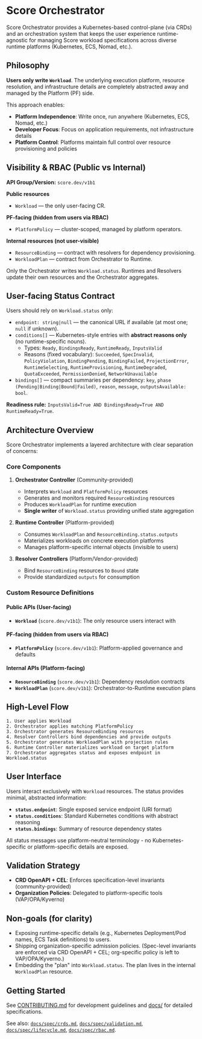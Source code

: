 # Score Orchestrator

Score Orchestrator provides a Kubernetes-based control-plane (via CRDs) and an orchestration system that keeps the user experience runtime-agnostic for managing Score workload specifications across diverse runtime platforms (Kubernetes, ECS, Nomad, etc.).

## Philosophy

**Users only write `Workload`**. The underlying execution platform, resource resolution, and infrastructure details are completely abstracted away and managed by the Platform (PF) side.

This approach enables:
- **Platform Independence**: Write once, run anywhere (Kubernetes, ECS, Nomad, etc.)
- **Developer Focus**: Focus on application requirements, not infrastructure details
- **Platform Control**: Platforms maintain full control over resource provisioning and policies

## Visibility & RBAC (Public vs Internal)

**API Group/Version:** `score.dev/v1b1`

**Public resources**
- `Workload` — the only user-facing CR.

**PF-facing (hidden from users via RBAC)**
- `PlatformPolicy` — cluster-scoped, managed by platform operators.

**Internal resources (not user-visible)**
- `ResourceBinding` — contract with resolvers for dependency provisioning.
- `WorkloadPlan` — contract from Orchestrator to Runtime.

Only the Orchestrator writes `Workload.status`. Runtimes and Resolvers update their own resources and the Orchestrator aggregates.

## User-facing Status Contract

Users should rely on `Workload.status` only:

- `endpoint: string|null` — the canonical URL if available (at most one; `null` if unknown).
- `conditions[]` — Kubernetes-style entries with **abstract reasons only** (no runtime-specific nouns).
  - Types: `Ready`, `BindingsReady`, `RuntimeReady`, `InputsValid`
  - Reasons (fixed vocabulary): `Succeeded`, `SpecInvalid`, `PolicyViolation`, `BindingPending`, `BindingFailed`, `ProjectionError`, `RuntimeSelecting`, `RuntimeProvisioning`, `RuntimeDegraded`, `QuotaExceeded`, `PermissionDenied`, `NetworkUnavailable`
- `bindings[]` — compact summaries per dependency: `key`, `phase (Pending|Binding|Bound|Failed)`, `reason`, `message`, `outputsAvailable: bool`.

**Readiness rule:** `InputsValid=True AND BindingsReady=True AND RuntimeReady=True`.

## Architecture Overview

Score Orchestrator implements a layered architecture with clear separation of concerns:

### Core Components

1. **Orchestrator Controller** (Community-provided)
   - Interprets `Workload` and `PlatformPolicy` resources
   - Generates and monitors required `ResourceBinding` resources
   - Produces `WorkloadPlan` for runtime execution
   - **Single writer** of `Workload.status` providing unified state aggregation

2. **Runtime Controller** (Platform-provided)
   - Consumes `WorkloadPlan` and `ResourceBinding.status.outputs`
   - Materializes workloads on concrete execution platforms
   - Manages platform-specific internal objects (invisible to users)

3. **Resolver Controllers** (Platform/Vendor-provided)
   - Bind `ResourceBinding` resources to `Bound` state
   - Provide standardized `outputs` for consumption

### Custom Resource Definitions

#### Public APIs (User-facing)
- **`Workload`** (`score.dev/v1b1`): The only resource users interact with

#### PF-facing (hidden from users via RBAC)
- **`PlatformPolicy`** (`score.dev/v1b1`): Platform-applied governance and defaults

#### Internal APIs (Platform-facing)
- **`ResourceBinding`** (`score.dev/v1b1`): Dependency resolution contracts
- **`WorkloadPlan`** (`score.dev/v1b1`): Orchestrator-to-Runtime execution plans

## High-Level Flow

```
1. User applies Workload
2. Orchestrator applies matching PlatformPolicy
3. Orchestrator generates ResourceBinding resources
4. Resolver Controllers bind dependencies and provide outputs
5. Orchestrator generates WorkloadPlan with projection rules
6. Runtime Controller materializes workload on target platform
7. Orchestrator aggregates status and exposes endpoint in Workload.status
```

## User Interface

Users interact exclusively with `Workload` resources. The status provides minimal, abstracted information:

- **`status.endpoint`**: Single exposed service endpoint (URI format)
- **`status.conditions`**: Standard Kubernetes conditions with abstract reasoning
- **`status.bindings`**: Summary of resource dependency states

All status messages use platform-neutral terminology - no Kubernetes-specific or platform-specific details are exposed.

## Validation Strategy

- **CRD OpenAPI + CEL**: Enforces specification-level invariants (community-provided)
- **Organization Policies**: Delegated to platform-specific tools (VAP/OPA/Kyverno)

## Non-goals (for clarity)

- Exposing runtime-specific details (e.g., Kubernetes Deployment/Pod names, ECS Task definitions) to users.
- Shipping organization-specific admission policies. (Spec-level invariants are enforced via CRD OpenAPI + CEL; org-specific policy is left to VAP/OPA/Kyverno.)
- Embedding the "plan" into `Workload.status`. The plan lives in the internal `WorkloadPlan` resource.

## Getting Started

See [CONTRIBUTING.md](./CONTRIBUTING.md) for development guidelines and [docs/](./docs/) for detailed specifications.

See also: [`docs/spec/crds.md`](docs/spec/crds.md), [`docs/spec/validation.md`](docs/spec/validation.md), [`docs/spec/lifecycle.md`](docs/spec/lifecycle.md), [`docs/spec/rbac.md`](docs/spec/rbac.md).